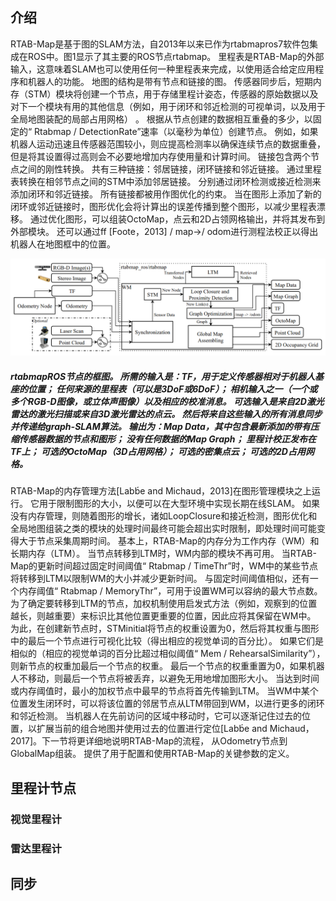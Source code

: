 ## 介绍

RTAB-Map是基于图的SLAM方法，自2013年以来已作为rtabmapros7软件包集成在ROS中。图1显示了其主要的ROS节点rtabmap。 里程表是RTAB-Map的外部输入，这意味着SLAM也可以使用任何一种里程表来完成，以使用适合给定应用程序和机器人的功能。 地图的结构是带有节点和链接的图。 传感器同步后，短期内存（STM）模块将创建一个节点，用于存储里程计姿态，传感器的原始数据以及对下一个模块有用的其他信息（例如，用于闭环和邻近检测的可视单词，以及用于全局地图装配的局部占用网格）  。 根据从节点创建的数据相互重叠的多少，以固定的“ Rtabmap / DetectionRate”速率（以毫秒为单位）创建节点。 例如，如果机器人运动迅速且传感器范围较小，则应提高检测率以确保连续节点的数据重叠，但是将其设置得过高则会不必要地增加内存使用量和计算时间。 链接包含两个节点之间的刚性转换。 共有三种链接：邻居链接，闭环链接和邻近链接。 通过里程表转换在相邻节点之间的STM中添加邻居链接。 分别通过闭环检测或接近检测来添加闭环和邻近链接。 所有链接都被用作图优化的约束。 当在图形上添加了新的闭环或邻近链接时，图形优化会将计算出的误差传播到整个图形，以减少里程表漂移。 通过优化图形，可以组装OctoMap，点云和2D占领网格输出，并将其发布到外部模块。 还可以通过ff [Foote，2013] / map→/ odom进行测程法校正以得出机器人在地图框中的位置。

![img](fig_1.png)
##### rtabmapROS节点的框图。 所需的输入是：TF，用于定义传感器相对于机器人基座的位置； 任何来源的里程表（可以是3DoF或6DoF）； 相机输入之一（一个或多个RGB-D图像，或立体声图像）以及相应的校准消息。 可选输入是来自2D激光雷达的激光扫描或来自3D激光雷达的点云。 然后将来自这些输入的所有消息同步并传递给graph-SLAM算法。 输出为：Map Data，其中包含最新添加的带有压缩传感器数据的节点和图形； 没有任何数据的Map Graph； 里程计校正发布在TF上； 可选的OctoMap（3D占用网格）； 可选的密集点云； 可选的2D占用网格。


RTAB-Map的内存管理方法[Labb́e and Michaud，2013]在图形管理模块之上运行。 它用于限制图形的大小，以便可以在大型环境中实现长期在线SLAM。 如果没有内存管理，则随着图形的增长，诸如LoopClosure和接近检测，图形优化和全局地图组装之类的模块的处理时间最终可能会超出实时限制，即处理时间可能变得大于节点采集周期时间。 基本上，RTAB-Map的内存分为工作内存（WM）和长期内存（LTM）。 当节点转移到LTM时，WM内部的模块不再可用。 当RTAB-Map的更新时间超过固定时间阈值“ Rtabmap / TimeThr”时，WM中的某些节点将转移到LTM以限制WM的大小并减少更新时间。 与固定时间阈值相似，还有一个内存阈值“ Rtabmap / MemoryThr”，可用于设置WM可以容纳的最大节点数。 为了确定要转移到LTM的节点，加权机制使用启发式方法（例如，观察到的位置越长，则越重要）来标识比其他位置更重要的位置，因此应将其保留在WM中。 为此，在创建新节点时，STMinitial将节点的权重设置为0，然后将其权重与图形中的最后一个节点进行可视化比较（得出相应的视觉单词的百分比）。 如果它们是相似的（相应的视觉单词的百分比超过相似阈值“ Mem / RehearsalSimilarity”），则新节点的权重加最后一个节点的权重。 最后一个节点的权重重置为0，如果机器人不移动，则最后一个节点将被丢弃，以避免无用地增加图形大小。 当达到时间或内​​存阈值时，最小的加权节点中最早的节点将首先传输到LTM。 当WM中某个位置发生闭环时，可以将该位置的邻居节点从LTM带回到WM，以进行更多的闭环和邻近检测。 当机器人在先前访问的区域中移动时，它可以逐渐记住过去的位置，以扩展当前的组合地图并使用过去的位置进行定位[Labb́e and Michaud，2017]。下一节将更详细地说明RTAB-Map的流程， 从Odometry节点到GlobalMap组装。 提供了用于配置和使用RTAB-Map的关键参数的定义。


## 里程计节点


### 视觉里程计

### 雷达里程计


## 同步